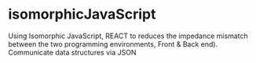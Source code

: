 
# isomorphicJavaScript
Using Isomorphic JavaScript, REACT to reduces the impedance mismatch between the two programming environments, Front &amp; Back end). Communicate data structures via JSON 

